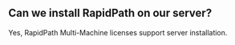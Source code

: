 ## Can we install RapidPath on our server?

Yes, RapidPath Multi-Machine licenses support server installation.